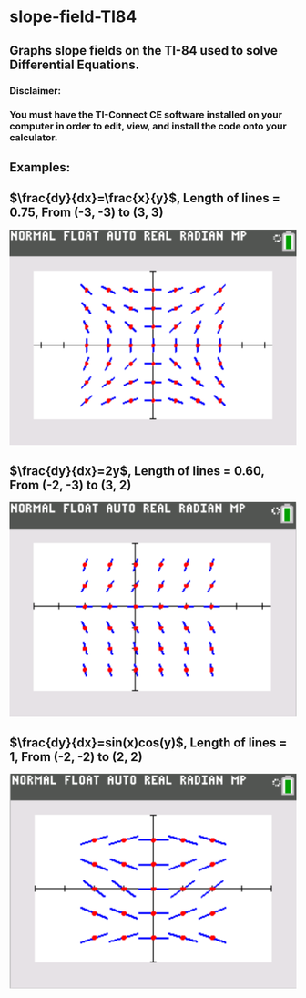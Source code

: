 # slope-field-TI84
## Graphs slope fields on the TI-84 used to solve Differential Equations.

### Disclaimer:  
### You must have the TI-Connect CE software installed on your computer in order to edit, view, and install the code onto your calculator.

## Examples:  

## $\frac{dy}{dx}=\frac{x}{y}$, Length of lines = 0.75, From (-3, -3) to (3, 3)  

![alt text](assets/xy.png)

## $\frac{dy}{dx}=2y$, Length of lines = 0.60, From (-2, -3) to (3, 2)  

![alt text](assets/2xy.png)

## $\frac{dy}{dx}=sin(x)cos(y)$, Length of lines = 1, From (-2, -2) to (2, 2)  

![alt text](assets/sinxcosy.png)
